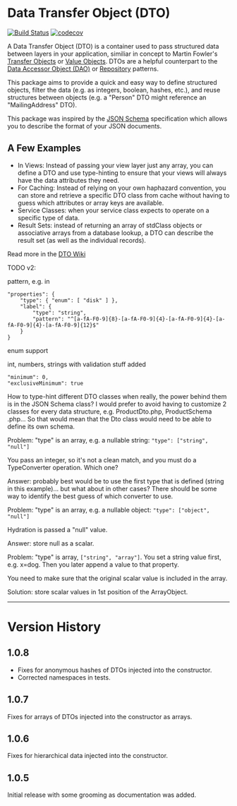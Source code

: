 # Data Transfer Object (DTO)

[![Build Status](https://travis-ci.org/fireproofsocks/dto.svg?branch=master)](https://travis-ci.org/fireproofsocks/dto) [![codecov](https://codecov.io/gh/fireproofsocks/dto/branch/master/graph/badge.svg)](https://codecov.io/gh/fireproofsocks/dto)


A Data Transfer Object (DTO) is a container used to pass structured data between layers in your application, similiar in concept to Martin Fowler's [Transfer Objects](http://martinfowler.com/eaaCatalog/dataTransferObject.html) or [Value Objects](https://en.wikipedia.org/wiki/Value_object).  DTOs are a helpful counterpart to the [Data Accessor Object (DAO)](https://en.wikipedia.org/wiki/Data_access_object) or [Repository](https://bosnadev.com/2015/03/07/using-repository-pattern-in-laravel-5/) patterns.

This package aims to provide a quick and easy way to define structured objects, filter the data (e.g. as integers, boolean, hashes, etc.), and reuse structures between objects (e.g. a "Person" DTO might reference an "MailingAddress" DTO).

This package was inspired by the [JSON Schema](http://json-schema.org/) specification which allows you to describe the format of your JSON documents.

## A Few Examples

- In Views: Instead of passing your view layer just any array, you can define a DTO and use type-hinting to ensure that your views will always have the data attributes they need. 
- For Caching: Instead of relying on your own haphazard convention, you can store and retrieve a specific DTO class from cache without having to guess which attributes or array keys are available. 
- Service Classes: when your service class expects to operate on a specific type of data.
- Result Sets: instead of returning an array of stdClass objects or associative arrays from a database lookup, a DTO can describe the result set (as well as the individual records).    

Read more in the [DTO Wiki](https://github.com/fireproofsocks/dto/wiki)


TODO v2:

pattern, e.g. in 

```
"properties": {
    "type": { "enum": [ "disk" ] },
    "label": {
        "type": "string",
        "pattern": "^[a-fA-F0-9]{8}-[a-fA-F0-9]{4}-[a-fA-F0-9]{4}-[a-fA-F0-9]{4}-[a-fA-F0-9]{12}$"
    }
}
```


enum support

int, numbers, strings with validation stuff added
```
"minimum": 0,
"exclusiveMinimum": true
```

How to type-hint different DTO classes when really, the power behind them is in the JSON Schema class?
I would prefer to avoid having to customize 2 classes for every data structure, e.g. ProductDto.php, ProductSchema
.php...
So that would mean that the Dto class would need to be able to define its own schema.

Problem: "type" is an array, e.g. a nullable string: `"type": ["string", "null"]`

You pass an integer, so it's not a clean match, and you must do a TypeConverter operation.  Which one?

Answer: probably best would be to use the first type that is defined (string in this example)... but what about in other cases?
There should be some way to identify the best guess of which converter to use.


Problem: "type" is an array, e.g. a nullable object: `"type": ["object", "null"]`

Hydration is passed a "null" value.  

Answer: store null as a scalar.

Problem: "type" is array, `["string", "array"]`.  You set a string value first, e.g. x=dog.  Then you later append a value to 
that property.  

You need to make sure that the original scalar value is included in the array.

Solution: store scalar values in 1st position of the ArrayObject.

------------------------------------

# Version History

## 1.0.8

- Fixes for anonymous hashes of DTOs injected into the constructor. 
- Corrected namespaces in tests.

## 1.0.7

Fixes for arrays of DTOs injected into the constructor as arrays.

## 1.0.6

Fixes for hierarchical data injected into the constructor.

## 1.0.5 

Initial release with some grooming as documentation was added.